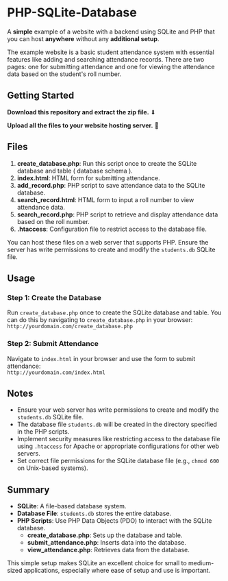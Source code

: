 # PHP-SQLite-Database

A **simple** example of a website with a backend using SQLite and PHP that you can host **anywhere** without any **additional setup**.

The example website is a basic student attendance system with essential features like adding and searching attendance records. There are two pages: one for submitting attendance and one for viewing the attendance data based on the student's roll number.

## Getting Started

**Download this repository and extract the zip file.** ⬇

**Upload all the files to your website hosting server.** 🚀

## Files

1. **create_database.php**: Run this script once to create the SQLite database and table ( database schema ).
2. **index.html**: HTML form for submitting attendance.
3. **add_record.php**: PHP script to save attendance data to the SQLite database.
4. **search_record.html**: HTML form to input a roll number to view attendance data.
5. **search_record.php**: PHP script to retrieve and display attendance data based on the roll number.
6. **.htaccess**: Configuration file to restrict access to the database file.

You can host these files on a web server that supports PHP. Ensure the server has write permissions to create and modify the `students.db` SQLite file.

## Usage


### Step 1: Create the Database

Run `create_database.php` once to create the SQLite database and table. You can do this by navigating to `create_database.php` in your browser: <br/>
`http://yourdomain.com/create_database.php`

### Step 2: Submit Attendance

Navigate to `index.html` in your browser and use the form to submit attendance:<br/> `http://yourdomain.com/index.html`


## Notes

- Ensure your web server has write permissions to create and modify the `students.db` SQLite file.
- The database file `students.db` will be created in the directory specified in the PHP scripts.
- Implement security measures like restricting access to the database file using `.htaccess` for Apache or appropriate configurations for other web servers.
- Set correct file permissions for the SQLite database file (e.g., `chmod 600` on Unix-based systems).


## Summary

- **SQLite**: A file-based database system.
- **Database File**: `students.db` stores the entire database.
- **PHP Scripts**: Use PHP Data Objects (PDO) to interact with the SQLite database.
  - **create_database.php**: Sets up the database and table.
  - **submit_attendance.php**: Inserts data into the database.
  - **view_attendance.php**: Retrieves data from the database.

This simple setup makes SQLite an excellent choice for small to medium-sized applications, especially where ease of setup and use is important.
